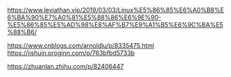 





https://www.leviathan.vip/2019/03/03/Linux%E5%86%85%E6%A0%B8%E6%BA%90%E7%A0%81%E5%88%86%E6%9E%90-%E5%86%85%E5%AD%98%E8%AF%B7%E9%A1%B5%E6%9C%BA%E5%88%B6/

https://www.cnblogs.com/arnoldlu/p/8335475.html
https://jishuin.proginn.com/p/763bfbd5733b

https://zhuanlan.zhihu.com/p/82406447